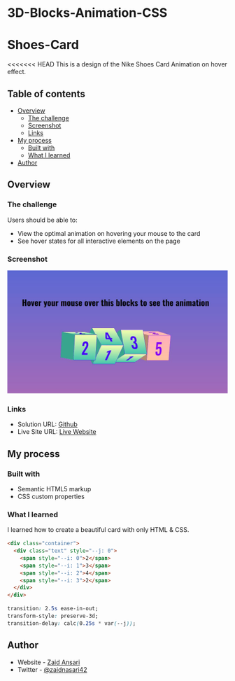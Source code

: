 # 3D-Blocks-Animation-CSS

# Shoes-Card

<<<<<<< HEAD
This is a design of the Nike Shoes Card Animation on hover effect.

## Table of contents

- [Overview](#overview)
  - [The challenge](#the-challenge)
  - [Screenshot](#screenshot)
  - [Links](#links)
- [My process](#my-process)
  - [Built with](#built-with)
  - [What I learned](#what-i-learned)
- [Author](#author)

## Overview

### The challenge

Users should be able to:

- View the optimal animation on hovering your mouse to the card
- See hover states for all interactive elements on the page

### Screenshot

![](Capture.JPG)

### Links

- Solution URL: [Github](https://github.com/zaidansari42/3D-Blocks-Animation-CSS/)
- Live Site URL: [Live Website](https://zaidansari42.github.io/3D-Blocks-Animation-CSS/)

## My process

### Built with

- Semantic HTML5 markup
- CSS custom properties

### What I learned

I learned how to create a beautiful card with only HTML & CSS.

```html
<div class="container">
  <div class="text" style="--j: 0">
    <span style="--i: 0">2</span>
    <span style="--i: 1">3</span>
    <span style="--i: 2">4</span>
    <span style="--i: 3">2</span>
  </div>
</div>
```

```css
transition: 2.5s ease-in-out;
transform-style: preserve-3d;
transition-delay: calc(0.25s * var(--j));
```

## Author

- Website - [Zaid Ansari](https://github.com/zaidansari42/)
- Twitter - [@zaidnasari42](https://www.twitter.com/zaidnasari42)
